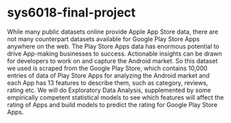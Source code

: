 # sys6018-final-project

While many public datasets online provide Apple App Store data, there are not many counterpart datasets available for Google Play Store Apps anywhere on the web. The Play Store Apps data has enormous potential to drive App-making businesses to success. Actionable insights can be drawn for developers to work on and capture the Android market. So this dataset we used is scraped from the Google Play Store, which contains 10,000 entries of data of Play Store Apps for analyzing the Android market and each App has 13 features to describe them, such as category, reviews, rating etc. We will do Exploratory Data Analysis, supplemented by some empirically competent statistical models to see which features will affect the rating of Apps and build models to predict the rating for Google Play Store Apps. 
